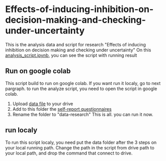 # Effects-of-inducing-inhibition-on-decision-making-and-checking-under-uncertainty
This is the analysis data and script for research "Effects of inducing inhibition on decision making and checking under uncertainty"
On this [analysis_script.ipynb](https://github.com/HodayaAdlerResearch/Effects-of-inducing-inhibition-on-decision-making-and-checking-under-uncertainty/blob/main/analysis_script.ipynb), you can see the script with running result
## Run on google colab
This script build to run on google colab. If you want run it localy, go to next pargraph. 
to run the analyze script, you need to open the script in google colab.
1. Upload [data file](https://github.com/HodayaAdlerResearch/Effects-of-inducing-inhibition-on-decision-making-and-checking-under-uncertainty/blob/main/data-uncertainty%26checking.zip) to your drive
2. Add to this folder the [self-report questionnaires](https://github.com/HodayaAdlerResearch/Effects-of-inducing-inhibition-on-decision-making-and-checking-under-uncertainty/blob/main/inhibitory_control%26uncertainty%26check_score.xlsx)
3. Rename the folder to "data-research"
This is all. you can run it now. 
## run localy
To run this script localy, you need put the data folder after the  3 steps on your local running path.
Change the path in the script from drive path to your local path, and drop the command that connect to drive.
